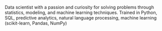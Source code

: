 Data scientist with a passion and curiosity for solving problems through statistics, modeling, and machine learning techniques. Trained in Python, SQL, predictive analytics, natural language processing, machine learning (scikit-learn, Pandas, NumPy)


<!---
feelgd777/feelgd777 is a ✨ special ✨ repository because its `README.md` (this file) appears on your GitHub profile.
You can click the Preview link to take a look at your changes.
--->

